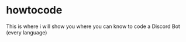 # howtocode
This is where i will show you where you can know to code a Discord Bot (every language)
